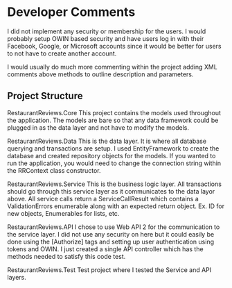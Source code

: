 Developer Comments 
=================
I did not implement any security or membership for the users. I would probably setup OWIN based security and have users log in with their Facebook, Google, or Microsoft accounts since it would be better for users to not have to create another account.

I would usually do much more commenting within the project adding XML comments above methods to outline description and parameters.


Project Structure
-------------- 
RestaurantReviews.Core
This project contains the models used throughout the application. The models are bare so that any data framework could be plugged in as the data layer and not have to modify the models.

RestaurantReviews.Data
This is the data layer. It is where all database querying and transactions are setup. I used EntityFramework to create the database and created repository objects for the models. If you wanted to run the application, you would need to change the connection string within the RRContext class constructor.

RestaurantReviews.Service
This is the business logic layer. All transactions should go through this service layer as it communicates to the data layor above. All service calls return a ServiceCallResult which contains a ValidationErrors enumerable along with an expected return object. Ex. ID for new objects, Enumerables for lists, etc.

RestaurantReviews.API
I chose to use Web API 2 for the communication to the service layer. I did not use any security on here but it could easily be done using the [Authorize] tags and setting up user authentication using tokens and OWIN. I just created a single API controller which has the methods needed to satisfy this code test.

RestaurantReviews.Test
Test project where I tested the Service and API layers.